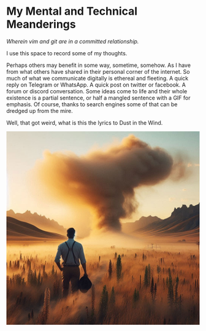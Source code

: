 # My Mental and Technical Meanderings 

_Wherein vim and git are in a committed relationship._


I use this space to record some of my thoughts.  

Perhaps others may benefit in some way, sometime, somehow.  As I have from what others have shared in their personal corner of the internet.  So much of what we communicate digitally is ethereal and fleeting.  A quick reply on Telegram or WhatsApp.  A quick post on twitter or facebook.  A forum or discord conversation.  Some ideas come to life and their whole existence is a partial sentence, or half a mangled sentence with a GIF for emphasis.  Of course, thanks to search engines some of that can be dredged up from the mire.  

Well, that got weird, what is this the lyrics to Dust in the Wind.

<img src="./business man dust storm.jpeg" width=1024>






